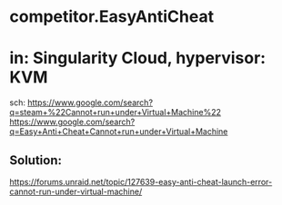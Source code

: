 # competitor.EasyAntiCheat
# in: Singularity Cloud, hypervisor: KVM
sch: https://www.google.com/search?q=steam+%22Cannot+run+under+Virtual+Machine%22 https://www.google.com/search?q=Easy+Anti+Cheat+Cannot+run+under+Virtual+Machine

## Solution:
https://forums.unraid.net/topic/127639-easy-anti-cheat-launch-error-cannot-run-under-virtual-machine/
